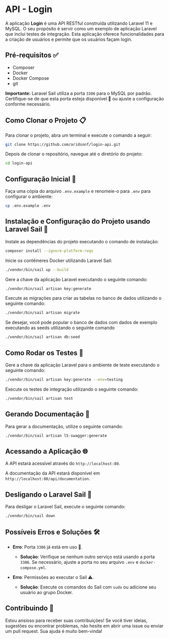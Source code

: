 # API - Login


A aplicação **Login** é uma API RESTful construída utilizando Laravel 11 e MySQL. O seu propósito é servir como um exemplo de aplicação Laravel que inclui testes de integração. Esta aplicação oferece funcionalidades para a criação de usuários e permite que os usuários façam login.
## Pré-requisitos ✅

- Composer
- Docker
- Docker Compose
- git

**Importante:** Laravel Sail utiliza a porta `3306` para o MySQL por padrão. Certifique-se de que esta porta esteja disponível 🚦 ou ajuste a configuração conforme necessário.
## Como Clonar o Projeto 📋

Para clonar o projeto, abra um terminal e execute o comando a seguir:
```bash
git clone https://github.com/aridsonf/login-api.git
```

Depois de clonar o repositório, navegue até o diretório do projeto:
```bash
cd login-api
```

## Configuração Inicial 🔧

Faça uma cópia do arquivo `.env.example` e renomeie-o para `.env` para configurar o ambiente:
```bash
cp .env.example .env
```

## Instalação e Configuração do Projeto usando Laravel Sail 🚀

Instale as dependências do projeto executando o comando de instalação:
```bash
composer install --ignore-platform-reqs
```

Inicie os contêineres Docker utilizando Laravel Sail:

```bash
./vendor/bin/sail up --build
```

Gere a chave da aplicação Laravel executando o seguinte comando:
```bash
./vendor/bin/sail artisan key:generate
```

Execute as migrações para criar as tabelas no banco de dados utilizando o seguinte comando:
```bash
./vendor/bin/sail artisan migrate
```

Se desejar, você pode popular o banco de dados com dados de exemplo executando as seeds utilizando o seguinte comando
```bash
./vendor/bin/sail artisan db:seed
```

## Como Rodar os Testes 🧪
Gere a chave da aplicação Laravel para o ambiente de teste executando o seguinte comando:
```bash
./vendor/bin/sail artisan key:generate --env=testing
```

Execute os testes de integração utilizando o seguinte comando:
```bash
./vendor/bin/sail artisan test 
```

## Gerando Documentação 📄
Para gerar a documentação, utilize o seguinte comando:
```bash
./vendor/bin/sail artisan l5-swagger:generate
```

## Acessando a Aplicação 🌐

A API estará acessível através do `http://localhost:80`. 

A documentação da API estará disponível em `http://localhost:80/api/documentation`.

## Desligando o Laravel Sail 🛑

Para desligar o Laravel Sail, execute o seguinte comando:
```bash
./vendor/bin/sail down
```

## Possíveis Erros e Soluções 🛠️

- **Erro**: Porta `3306` já está em uso 🚫.
    - **Solução**: Verifique se nenhum outro serviço está usando a porta `3306`. Se necessário, ajuste a porta no seu arquivo `.env` e `docker-compose.yml`.

- **Erro**: Permissões ao executar o Sail ⚠️.
    - **Solução**: Execute os comandos do Sail com `sudo` ou adicione seu usuário ao grupo Docker.

## Contribuindo 🤝

Estou ansioso para receber suas contribuições! Se você tiver ideias, sugestões ou encontrar problemas, não hesite em abrir uma issue ou enviar um pull request. Sua ajuda é muito bem-vinda!
